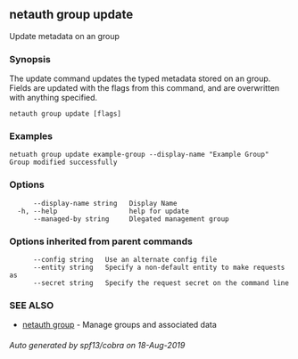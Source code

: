 ## netauth group update

Update metadata on an group

### Synopsis


The update command updates the typed metadata stored on an group.
Fields are updated with the flags from this command, and are
overwritten with anything specified.


```
netauth group update [flags]
```

### Examples

```
netuath group update example-group --display-name "Example Group"
Group modified successfully

```

### Options

```
      --display-name string   Display Name
  -h, --help                  help for update
      --managed-by string     Dlegated management group
```

### Options inherited from parent commands

```
      --config string   Use an alternate config file
      --entity string   Specify a non-default entity to make requests as
      --secret string   Specify the request secret on the command line
```

### SEE ALSO

* [netauth group](netauth_group.md)	 - Manage groups and associated data

###### Auto generated by spf13/cobra on 18-Aug-2019
